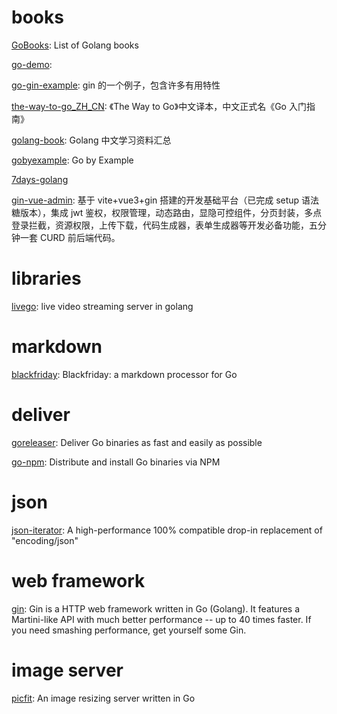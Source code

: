 # books

[GoBooks](https://github.com/dariubs/GoBooks): List of Golang books

[go-demo](https://github.com/pibigstar/go-demo):

[go-gin-example](https://github.com/eddycjy/go-gin-example): gin 的一个例子，包含许多有用特性

[the-way-to-go_ZH_CN](https://github.com/unknwon/the-way-to-go_ZH_CN): 《The Way to Go》中文译本，中文正式名《Go 入门指南》

[golang-book](https://github.com/gwuhaolin/golang-book): Golang 中文学习资料汇总

[gobyexample](https://github.com/mmcgrana/gobyexample): Go by Example

[7days-golang](https://github.com/geektutu/7days-golang)

[gin-vue-admin](https://github.com/flipped-aurora/gin-vue-admin): 基于 vite+vue3+gin 搭建的开发基础平台（已完成 setup 语法糖版本），集成 jwt 鉴权，权限管理，动态路由，显隐可控组件，分页封装，多点登录拦截，资源权限，上传下载，代码生成器，表单生成器等开发必备功能，五分钟一套 CURD 前后端代码。

# libraries

[livego](https://github.com/gwuhaolin/livego): live video streaming server in golang

# markdown

[blackfriday](https://github.com/russross/blackfriday): Blackfriday: a markdown processor for Go

# deliver

[goreleaser](https://github.com/goreleaser/goreleaser): Deliver Go binaries as fast and easily as possible

[go-npm](https://github.com/sanathkr/go-npm): Distribute and install Go binaries via NPM

# json

[json-iterator](https://github.com/json-iterator/go): A high-performance 100% compatible drop-in replacement of "encoding/json"

# web framework

[gin](https://github.com/gin-gonic/gin): Gin is a HTTP web framework written in Go (Golang). It features a Martini-like API with much better performance -- up to 40 times faster. If you need smashing performance, get yourself some Gin.

# image server

[picfit](https://github.com/thoas/picfit): An image resizing server written in Go
